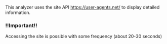 This analyzer uses the site API https://user-agents.net/ to display detailed information.

### !!Important!!
Accessing the site is possible with some frequency (about 20-30 seconds)
